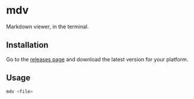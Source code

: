 # mdv
Markdown viewer, in the terminal.

## Installation

Go to the [releases page](https://github.com/zacharyj12/mdv/releases) and download the latest version for your platform.

## Usage

```bash
mdv <file>
```